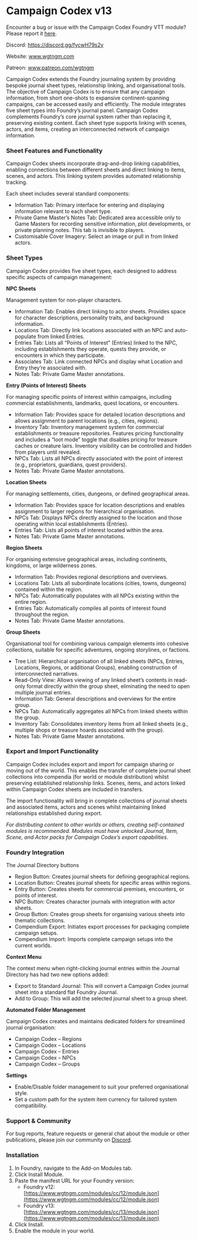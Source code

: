 # Campaign Codex v13
Encounter a bug or issue with the Campaign Codex Foundry VTT module? Please report it [here](https://github.com/xthesaintx/cc13/issues).

Discord: https://discord.gg/fycwH79s2y

Website: www.wgtngm.com

Patreon: www.patreon.com/wgtngm

Campaign Codex extends the Foundry journaling system by providing bespoke journal sheet types, relationship linking, and organisational tools. The objective of Campaign Codex is to ensure that any campaign information, from short one-shots to expansive continent-spanning campaigns, can be accessed easily and efficiently. The module integrates five sheet types into Foundry’s journal panel. Campaign Codex complements Foundry’s core journal system rather than replacing it, preserving existing content. Each sheet type supports linking with scenes, actors, and items, creating an interconnected network of campaign information.

### Sheet Features and Functionality

Campaign Codex sheets incorporate drag-and-drop linking capabilities, enabling connections between different sheets and direct linking to items, scenes, and actors. This linking system provides automated relationship tracking.

Each sheet includes several standard components:

* Information Tab: Primary interface for entering and displaying information relevant to each sheet type.  
* Private Game Master’s Notes Tab: Dedicated area accessible only to Game Masters for recording sensitive information, plot developments, or private planning notes. This tab is invisible to players.  
* Customisable Cover Imagery: Select an image or pull in from linked actors.

### Sheet Types

Campaign Codex provides five sheet types, each designed to address specific aspects of campaign management:

**NPC Sheets**

Management system for non-player characters.

* Information Tab: Enables direct linking to actor sheets. Provides space for character descriptions, personality traits, and background information.  
* Locations Tab: Directly link locations associated with an NPC and auto-populate from linked Entries.  
* Entries Tab: Lists all “Points of Interest” (Entries) linked to the NPC, including establishments they operate, quests they provide, or encounters in which they participate.  
* Associates Tab: Link connected NPCs and display what Location and Entry they’re associated with.  
* Notes Tab: Private Game Master annotations.

**Entry (Points of Interest) Sheets**

For managing specific points of interest within campaigns, including commercial establishments, landmarks, quest locations, or encounters.

* Information Tab: Provides space for detailed location descriptions and allows assignment to parent locations (e.g., cities, regions).  
* Inventory Tab: Inventory management system for commercial establishments or treasure repositories. Features pricing functionality and includes a “loot mode” toggle that disables pricing for treasure caches or creature lairs. Inventory visibility can be controlled and hidden from players until revealed.  
* NPCs Tab: Lists all NPCs directly associated with the point of interest (e.g., proprietors, guardians, quest providers).  
* Notes Tab: Private Game Master annotations.

**Location Sheets**

For managing settlements, cities, dungeons, or defined geographical areas.

* Information Tab: Provides space for location descriptions and enables assignment to larger regions for hierarchical organisation.  
* NPCs Tab: Displays NPCs directly assigned to the location and those operating within local establishments (Entries).  
* Entries Tab: Lists all points of interest located within the area.  
* Notes Tab: Private Game Master annotations.

**Region Sheets**

For organising extensive geographical areas, including continents, kingdoms, or large wilderness zones.

* Information Tab: Provides regional descriptions and overviews.  
* Locations Tab: Lists all subordinate locations (cities, towns, dungeons) contained within the region.  
* NPCs Tab: Automatically populates with all NPCs existing within the entire region.  
* Entries Tab: Automatically compiles all points of interest found throughout the region.  
* Notes Tab: Private Game Master annotations.

**Group Sheets**

Organisational tool for combining various campaign elements into cohesive collections, suitable for specific adventures, ongoing storylines, or factions.

* Tree List: Hierarchical organisation of all linked sheets (NPCs, Entries, Locations, Regions, or additional Groups), enabling construction of interconnected narratives.  
* Read-Only View: Allows viewing of any linked sheet’s contents in read-only format directly within the group sheet, eliminating the need to open multiple journal entries.  
* Information Tab: General descriptions and overviews for the entire group.  
* NPCs Tab: Automatically aggregates all NPCs from linked sheets within the group.  
* Inventory Tab: Consolidates inventory items from all linked sheets (e.g., multiple shops or treasure hoards associated with the group).  
* Notes Tab: Private Game Master annotations.

### Export and Import Functionality

Campaign Codex includes export and import for campaign sharing or moving out of the world. This enables the transfer of complete journal sheet collections into compendia (for world or module distribution) whilst preserving established relationship links. Scenes, items, and actors linked within Campaign Codex sheets are included in transfers.

The import functionality will bring in complete collections of journal sheets and associated items, actors and scenes whilst maintaining linked relationships established during export.

*For distributing content to other worlds or others, creating self-contained modules is recommended. Modules must have unlocked Journal, Item, Scene, and Actor packs for Campaign Codex’s export capabilities.*

### Foundry Integration

The Journal Directory buttons

* Region Button: Creates journal sheets for defining geographical regions.  
* Location Button: Creates journal sheets for specific areas within regions.  
* Entry Button: Creates sheets for commercial premises, encounters, or points of interest.  
* NPC Button: Creates character journals with integration with actor sheets.  
* Group Button: Creates group sheets for organising various sheets into thematic collections.  
* Compendium Export: Initiates export processes for packaging complete campaign setups.  
* Compendium Import: Imports complete campaign setups into the current worlds.

**Context Menu**

The context menu when right-clicking journal entries within the Journal Directory has had two new options added:

* Export to Standard Journal: This will convert a Campaign Codex journal sheet into a standard flat Foundry Journal.  
* Add to Group: This will add the selected journal sheet to a group sheet.

**Automated Folder Management**

Campaign Codex creates and maintains dedicated folders for streamlined journal organisation:

* Campaign Codex – Regions  
* Campaign Codex – Locations  
* Campaign Codex – Entries  
* Campaign Codex – NPCs  
* Campaign Codex – Groups

**Settings**

* Enable/Disable folder management to suit your preferred organisational style.  
* Set a custom path for the system item currency for tailored system compatibility.

### Support & Community

For bug reports, feature requests or general chat about the module or other publications, please join our community on [Discord](https://discord.gg/k3ZzWF7y).

### Installation

1. In Foundry, navigate to the Add-on Modules tab.  
2. Click Install Module.  
3. Paste the manifest URL for your Foundry version:  
   * Foundry v12: [https://www.wgtngm.com/modules/cc/12/module.json](https://www.wgtngm.com/modules/cc/12/module.json)  
   * Foundry v13: [https://www.wgtngm.com/modules/cc/13/module.json](https://www.wgtngm.com/modules/cc/13/module.json)  
4. Click Install.  
5. Enable the module in your world.
